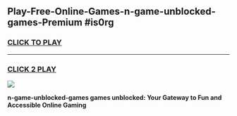
## Play-Free-Online-Games-n-game-unblocked-games-Premium #is0rg
<h3>
<a href="https://premium.freeplayer.one?title=n-game-unblocked-games&ref=8M">CLICK TO PLAY</a></h3>
<hr>

<h3>
<a href="https://premium.freeplayer.one?title=n-game-unblocked-games&ref=8M">CLICK 2 PLAY</a>
  
</h3>

<a href="https://premium.freeplayer.one?title=n-game-unblocked-games&ref=8M"><img src="https://clearcache.store/games.png"></a>


**n-game-unblocked-games games unblocked: Your Gateway to Fun and Accessible Online Gaming**
